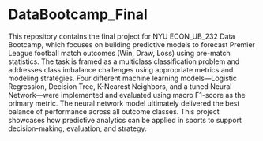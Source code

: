 # DataBootcamp_Final
This repository contains the final project for NYU ECON_UB_232 Data Bootcamp, which focuses on building predictive models to forecast Premier League football match outcomes (Win, Draw, Loss) using pre-match statistics. The task is framed as a multiclass classification problem and addresses class imbalance challenges using appropriate metrics and modeling strategies. Four different machine learning models—Logistic Regression, Decision Tree, K-Nearest Neighbors, and a tuned Neural Network—were implemented and evaluated using macro F1-score as the primary metric. The neural network model ultimately delivered the best balance of performance across all outcome classes. This project showcases how predictive analytics can be applied in sports to support decision-making, evaluation, and strategy.
